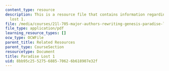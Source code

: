 ```yaml
---
content_type: resource
description: This is a resource file that contains information regarding paradise
  lost 1.
file: /media/courses/21l-705-major-authors-rewriting-genesis-paradise-lost-and-twentieth-century-fantasy-spring-2009/8bb95c255275688570626b618907e32f_MIT21L_705S09_early_1667a.pdf
file_type: application/pdf
learning_resource_types: []
ocw_type: OCWFile
parent_title: Related Resources
parent_type: CourseSection
resourcetype: Document
title: Paradise Lost 1
uid: 8bb95c25-5275-6885-7062-6b618907e32f
---
```

